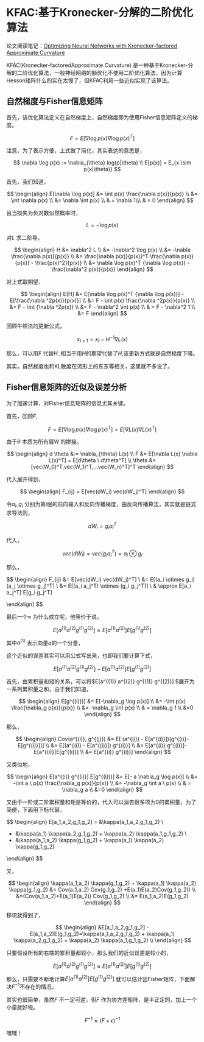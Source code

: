 # KFAC:基于Kronecker-分解的二阶优化算法

 论文阅读笔记：[Optimizing Neural Networks with Kronecker-factored Approximate Curvature](https://arxiv.org/pdf/1503.05671v7.pdf)

KFAC(Kronecker-factoredApproximate Curvature) 是一种基于Kronecker-分解的二阶优化算法，一般神经网络的额优化不使用二阶优化算法，因为计算Hesson矩阵什么的实在太慢了，但KFAC利用一些近似实现了该算法。



## 自然梯度与Fisher信息矩阵

首先，该优化算法定义在自然梯度上，自然梯度即为使用Fisher信息矩阵定义的梯度。


$$
F = E[\nabla \log p(x)  \nabla\log p(x)^T]
$$


注意，为了表示方便，上式做了简化，其实表达的意思是，


$$
\nabla \log p(x) := \nabla_{\theta} log(p|\theta) \\
E[p(x)] = E_{x \sim p(x|\theta)}
$$


首先，我们知道，


$$
\begin{align}
E[\nabla \log p(x)] 
&= \int p(x) \frac{\nabla p(x)}{p(x)} \\ 
&= \int \nabla p(x) \\
&= \nabla \int p(x) \\
& = \nabla 1\\\
& = 0
\end{align}
$$


且当损失为负对数似然概率时，


$$
L = -\log p(x)
$$


对$L$ 求二阶导，


$$
\begin{align}
H &= \nabla^2 L \\
&= -\nabla^2 \log p(x) \\
&= -\nabla \frac{\nabla p(x)}{p(x)} \\
&= \frac{\nabla p(x)}{p(x)}^T \frac{\nabla p(x)}{p(x)} - \frac{p(x)^2}{p(x)}  \\
&= \nabla \log p(x)^T {\nabla \log p(x)} - \frac{\nabla^2 p(x)}{p(x)}
\end{align}
$$


对上式取期望，


$$
\begin{align}
E[H] 
&= E[\nabla \log p(x)^T {\nabla \log p(x)}] - E[\frac{\nabla ^2p(x)}{p(x)}] \\
&= F - \int p(x)  \frac{\nabla ^2p(x)}{p(x)} \\
&= F - \int {\nabla ^2p(x)} \\
&= F - \nabla^2 \int p(x) \\
& = F - \nabla^2 1 \\
&= F
\end{align}
$$


回顾牛顿法的更新公式，


$$
x_{t+1} = x_t - H^{-1} \nabla L(x) 
$$


那么，可以用$F$ 代替$H$ ,相当于用$H$的期望代替了$H$,该更新方式就是自然梯度下降。

其实，自然梯度也和KL散度在流形上的东东等相关，这里就不多说了。

## Fisher信息矩阵的近似及误差分析

为了加速计算，对Fisher信息矩阵的信息尤其关键。



首先，回顾$F$, 


$$
F = E[\nabla \log p(x)  \nabla\log p(x)^T] = E[\nabla L(x) \nabla L(x)^T]
$$



由于$\theta$ 本质为所有层$W$ 的拼接，


$$
\begin{align}
d \theta &:= \nabla_{\theta} L(x) \\
F &= E[\nabla L(x) \nabla L(x)^T] = E[d\theta \ d\theta^T] \\
\theta &= [vec(W_0)^T,vec(W_1)^T,...vec(W_n)^T]^T
\end{align}
$$


代入展开得到，


$$
\begin{align}
F_{ij} = E[vec(dW_i) vec(dW_j)^T] 
\end{align}
$$


令$a_i,g_i$ 分别为第$i$层的前向输入和反向传播梯度，由反向传播算法，其实就是链式求导法则，


$$
d W_i = g_i a_i^T 
$$

 代入，


$$
vec(dW_i) = vec(g_i a_i^T) = a_i \otimes g_i
$$


那么，


$$
\begin{align}
F_{ij} &= E[vec(dW_i) vec(dW_j)^T] \\
&= E[(a_i \otimes g_i) (a_j \otimes g_j)^T] \\
&= E[(a_i a_j^T) \otimes (g_i g_j^T)] \\
& \approx E[a_i a_j^T] E[g_i g_j^T] 

\end{align}
$$


最后一个$\approx$ 为什么成立呢，他等价于说，


$$
E[a^{(1)} a^{(2)} g^{(1)} g^{(2)}] \approx E[a^{(1)} a^{(2)}] E[g^{(1)} g^{(2)}]
$$


其中$a^{(1)}$ 表示向量$a$​的一个分量，



这个近似的误差其实可以用公式写出来，也即我们要计算下式，


$$
E[a^{(1)} a^{(2)} g^{(1)} g^{(2)}] - E[a^{(1)} a^{(2)}] E[g^{(1)} g^{(2)}]
$$



首先，由累积量和矩的关系，可以将$E[a^{(1)} a^{(2)} g^{(1)} g^{(2)}] $展开为一系列累积量之和，由于我们知道，


$$
\begin{align}
E[g^{(i)})] &= E[-\nabla_g \log p(x)] \\
&= -\int p(x) \frac{\nabla_g p(x)}{p(x)} \\
&= -\nabla_g \int p(x) \\
& = \nabla_g 1 \\
&=0
\end{align}
$$


那么，


$$
\begin{align}
Cov(a^{(i)}, g^{(j)}) &= E[ (a^{(i)} - E[a^{(i)}])(g^{(i)}- E[g^{(i)}])] \\
&= E[(a^{(i)} - E[a^{(i)}]) g^{(i)}] \\
&= E[a^{(i)} g^{(i)}]- E[a^{(i)}]E[g^{(i)}] \\
&=  E[a^{(i)} g^{(i)}]
\end{align}
$$


又类似地，


$$
\begin{align}
E[a^{(i)} g^{(i)}] E[g^{(i)})] &= E[- a \nabla_g \log p(x)] \\
&= -\int a \ p(x) \frac{\nabla_g p(x)}{p(x)} \\
&= -\nabla_g \int a \ p(x) \\
& = \nabla_g a \\
&=0
\end{align}
$$


又由于一阶或二阶累积量和矩是等价的，代入可以消去很多项为0的累积量，为了简便，下面用下标代替，


$$
\begin{align}
E[a_1,a_2,g_1,g_2] 
= &\kappa(a_1,a_2,g_1,g_2) \\
+ &\kappa(a_1) \kappa(a_2,g_1,g_2) + \kappa(a_2) \kappa(a_1,g_1,g_2) \\
+ &\kappa(a_1,a_2) \kappa(g_1,g_2) + \kappa(a_1) \kappa(a_2) \kappa(g_1,g_2)

\end{align}
$$


又，


$$
\begin{align}
\kappa(a_1,a_2) \kappa(g_1,g_2) + \kappa(a_1) \kappa(a_2) \kappa(g_1,g_2) &= Cov(a_1,a_2) Cov(g_1,g_2) +E(a_1)E(a_2)Cov(g_1,g_2))  \\
&=(Cov(a_1,a_2)+E(a_1)E(a_2)) Cov(g_1,g_2) \\
&= E(a_1,a_2)E(g_1,g_2)
\end{align}
$$


移项就得到了，


$$
\begin{align}
&E[a_1,a_2,g_1,g_2]  - E(a_1,a_2)E(g_1,g_2)=\kappa(a_1,a_2,g_1,g_2) + \kappa(a_1) \kappa(a_2,g_1,g_2) + \kappa(a_2) \kappa(a_1,g_1,g_2) \\
\end{align}
$$



只要假设所有的右端的累积量都较小，那么我们的近似误差是较小的，


$$
E[a^{(1)} a^{(2)} g^{(1)} g^{(2)}] \approx E[a^{(1)} a^{(2)}] E[g^{(1)} g^{(2)}]
$$



那么，只需要不断地计算$E[a^{(1)} a^{(2)}] E[g^{(1)} g^{(2)}]$ 就可以估计出Fisher矩阵，下面解决$F^{-1}$不存在的情况，

其实也很简单，虽然$F$ 不一定可逆，但$F$ 作为协方差矩阵，是半正定的，加上一个小量就好啦。

$$
F^{-1} \approx (F+\epsilon)^{-1}
$$

嘿嘿！
